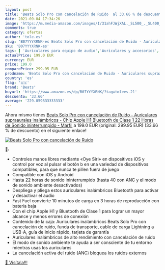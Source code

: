 ```yaml
---
layout: post
title: 'Beats Solo Pro con cancelación de Ruido  al 33.66 % de descuento'
date: 2021-09-04 17:34:26
image: 'https://m.media-amazon.com/images/I/31ahFJWjXAL._SL500_._SL400_.jpg'
comments: true
category: ofertas
author: 'tole.es'
slug: 'B07YYYXRNK-es Beats Solo Pro con cancelación de Ruido - Auriculares...'
sku: 'B07YYYXRNK-es'
tags: [ 'Auriculares para equipo de audio','Auriculares y accesorios','Electrónica','apple','beats', ]
actualPrice: 199.0 EUR
currency: EUR
price: 199.0
comparePrice: 299.95 EUR
prodname: 'Beats Solo Pro con cancelación de Ruido - Auriculares supraaurales inalámbricos - Chip Apple H1  Bluetooth de Clase 1  22 Horas de Sonido ininterrumpido - Marfil'
country: 'es'
flag: '🇪🇸'
brand: 'Beats'
buyurl: 'https://www.amazon.es/dp/B07YYYXRNK/?tag=tolees-21'
descuento: '33.66'
average: '229.059333333333'
---
```


Ahora mismo tienes [Beats Solo Pro con cancelación de Ruido - Auriculares supraaurales inalámbricos - Chip Apple H1  Bluetooth de Clase 1  22 Horas de Sonido ininterrumpido - Marfil](https://www.amazon.es/dp/B07YYYXRNK/?tag=tolees-21) a 199.0 EUR (original: 299.95 EUR) (33.66 %  de descuento) en el siguiente enlace!

[![Beats Solo Pro con cancelación de Ruido ](https://m.media-amazon.com/images/I/31ahFJWjXAL._SL500_._SL400_.jpg)](https://www.amazon.es/dp/B07YYYXRNK/?tag=tolees-21)

🔎:

- Controles manos libres mediante «Oye Siri» en dispositivos iOS y control por voz al pulsar el botón b en una variedad de dispositivos compatibles, para que nunca te pillen fuera de juego
- Compatible con iOS y Android
- Hasta 22 horas de sonido ininterrumpido (hasta 40 con ANC y el modo de sonido ambiente desactivados)
- Despliega y pliega estos auriculares inalámbricos Bluetooth para activar y desactivar el audio
- Fast Fuel convierte 10 minutos de carga en 3 horas de reproducción con batería baja
- Con el chip Apple H1 y Bluetooth de Clase 1 para lograr un mayor alcance y menos errores de conexión
- Contenido de la caja: Auriculares inalámbricos Beats Solo Pro con cancelación de ruido, funda de transporte, cable de carga Lightning a USB-A, guía de inicio rápido, tarjeta de garantía
- Auriculares inalámbricos de alto rendimiento con cancelación de ruido
- El modo de sonido ambiente te ayuda a ser consciente de tu entorno mientras usas los auriculares
- La cancelación activa del ruido (ANC) bloquea los ruidos externos

[🛒 Visítala!!!](https://www.amazon.es/dp/B07YYYXRNK/?tag=tolees-21)
